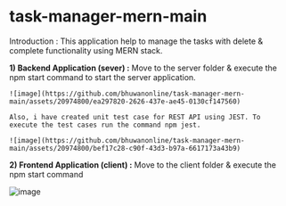 # task-manager-mern-main

Introduction :
This application help to manage the tasks with delete & complete functionality using MERN stack.

**1) Backend Application (sever) :**
    Move to the server folder & execute the npm start command to start the server application.

    ![image](https://github.com/bhuwanonline/task-manager-mern-main/assets/20974800/ea297820-2626-437e-ae45-0130cf147560)

    Also, i have created unit test case for REST API using JEST. To execute the test cases run the command npm jest.

    ![image](https://github.com/bhuwanonline/task-manager-mern-main/assets/20974800/bef17c28-c90f-43d3-b97a-6617173a43b9)

   
**2) Frontend Application (client) :**
   Move to the client folder & execute the npm start command

   ![image](https://github.com/bhuwanonline/task-manager-mern-main/assets/20974800/bdf9bae4-f8d8-4a52-bb29-3c7053061a24)
   
